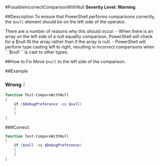 #PossibleIncorrectComparisonWithNull 
**Severity Level: Warning**

##Description
To ensure that PowerShell performs comparisons correctly, the ```$null``` element should be on the left side of the operator.

There are a number of reasons why this should occur:
	- When there is an array on the left side of a null equality comparison, PowerShell will check for a $null IN the array rather than if the array is null.
	- PowerShell will perform type casting left to right, resulting in incorrect comparisons when ```$null``` is cast to other types.

##How to Fix
Move ```$null``` to the left side of the comparison.

##Example
### Wrong： 
``` PowerShell
function Test-CompareWithNull
{
	if ($DebugPreference -eq $null) 
	{
	}
}
```

###Correct: 
``` PowerShell
function Test-CompareWithNull
{
	if ($null -eq $DebugPreference) 
	{
	}
}
```
